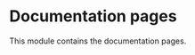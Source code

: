 <!-- doxy
\page refdoc Documentation pages
/doxy -->

# Documentation pages

This module contains the documentation pages.

<!-- doxy
* \subpage refdocCLion
* \subpage refdocCMakeInstructions
* \subpage refdocModernCMakeMigration
* \subpage refdocCodeOrganization
* \subpage refdocDetectorSimulation
* \subpage refdocDoxygenInstructions
* \subpage refdocManPages
* \subpage refdocUpgrades
/doxy -->
